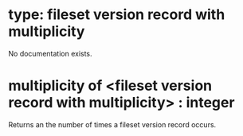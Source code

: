 # type: fileset version record with multiplicity

No documentation exists.

# multiplicity of &lt;fileset version record with multiplicity&gt; : integer

Returns an the number of times a fileset version record occurs.
